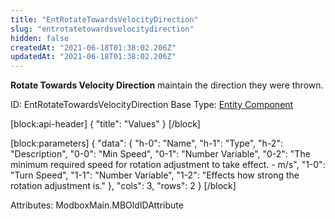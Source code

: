 ```yaml
---
title: "EntRotateTowardsVelocityDirection"
slug: "entrotatetowardsvelocitydirection"
hidden: false
createdAt: "2021-06-18T01:38:02.206Z"
updatedAt: "2021-06-18T01:38:02.206Z"
---
```

**Rotate Towards Velocity Direction**
 maintain the direction they were thrown.

ID: EntRotateTowardsVelocityDirection
Base Type: [Entity Component](doc:componententity)

[block:api-header]
{
  "title": "Values"
}
[/block]

[block:parameters]
{
  "data": {
    "h-0": "Name",
    "h-1": "Type",
    "h-2": "Description",
    "0-0": "Min Speed",
    "0-1": "Number Variable",
    "0-2": "The minimum required speed for rotation adjustment to take effect. - m/s",
    "1-0": "Turn Speed",
    "1-1": "Number Variable",
    "1-2": "Effects how strong the rotation adjustment is."
  },
  "cols": 3,
  "rows": 2
}
[/block]


Attributes:
ModboxMain.MBOldIDAttribute